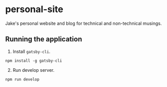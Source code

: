 # personal-site
Jake's personal website and blog for technical and non-technical musings.

## Running the application
1. Install ```gatsby-cli```.
```
npm install -g gatsby-cli
```

2. Run develop server.
```
npm run develop
```